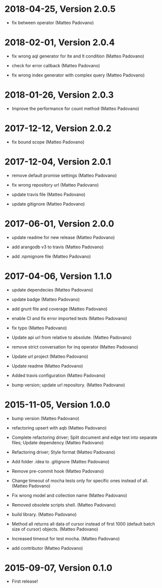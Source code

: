 2018-04-25, Version 2.0.5
=========================

 * fix between operator (Matteo Padovano)


2018-02-01, Version 2.0.4
=========================

 * fix wrong aql generator for lte and lt condition (Matteo Padovano)

 * check for error callback (Matteo Padovano)

 * fix wrong index generator with complex query (Matteo Padovano)


2018-01-26, Version 2.0.3
=========================

 * Improve the performance for count method (Matteo Padovano)


2017-12-12, Version 2.0.2
=========================

 * fix bound scope (Matteo Padovano)


2017-12-04, Version 2.0.1
=========================

 * remove default promise settings (Matteo Padovano)

 * fix wrong repository url (Matteo Padovano)

 * update travis file (Matteo Padovano)

 * update gitignore (Matteo Padovano)


2017-06-01, Version 2.0.0
=========================

 * update readme for new release (Matteo Padovano)

 * add arangodb v3 to travis (Matteo Padovano)

 * add .npmignore file (Matteo Padovano)


2017-04-06, Version 1.1.0
=========================

 * update dependecies (Matteo Padovano)

 * update badge (Matteo Padovano)

 * add grunt file and coverage (Matteo Padovano)

 * enable CI and fix error imported tests (Matteo Padovano)

 * fix typo (Matteo Padovano)

 * Update api url from relative to absolute. (Matteo Padovano)

 * remove strict conversation for inq operator (Matteo Padovano)

 * Update url project (Matteo Padovano)

 * Update readme (Matteo Padovano)

 * Added travis configuration (Matteo Padovano)

 * bump version; update url repository. (Matteo Padovano)


2015-11-05, Version 1.0.0
=========================

 * bump version (Matteo Padovano)

 * refactoring upsert with aqb (Matteo Padovano)

 * Complete refactoring driver; Split document and edge test into separate files; Update dependency (Matteo Padovano)

 * Refactoring driver; Style format (Matteo Padovano)

 * Add folder .idea to .gitignore (Matteo Padovano)

 * Remove pre-commit hook (Matteo Padovano)

 * Change timeout of mocha tests only for specific ones instead of all. (Matteo Padovano)

 * Fix wrong model and collection name (Matteo Padovano)

 * Removed obsolete scripts shell. (Matteo Padovano)

 * build library. (Matteo Padovano)

 * Method all returns all data of cursor instead of first 1000 (default batch size of cursor) objects. (Matteo Padovano)

 * Increased timeout for test mocha. (Matteo Padovano)

 * add contributor (Matteo Padovano)


2015-09-07, Version 0.1.0
=========================

 * First release!
